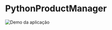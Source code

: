 # PythonProductManager

![Demo da aplicação](https://github.com/AlanPerdomo/PythonProductManager/blob/main/assets/Screencast-from-09-11-2023-15_48_09.gif)